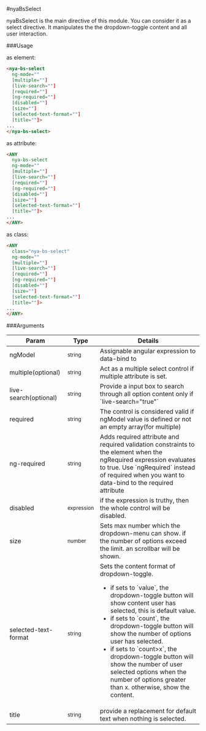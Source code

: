#nyaBsSelect

nyaBsSelect is the main directive of this module. You can consider it as a select directive. It manipulates the the dropdown-toggle content and all user interaction. 

###Usage

as element:
```html
<nya-bs-select
  ng-mode=""
  [multiple=""]
  [live-search=""]
  [required=""]
  [ng-required=""]
  [disabled=""]
  [size=""]
  [selected-text-format=""]
  [title=""]>
...
</nya-bs-select>
```

as attribute:
```html
<ANY
  nya-bs-select
  ng-mode=""
  [multiple=""]
  [live-search=""]
  [required=""]
  [ng-required=""]
  [disabled=""]
  [size=""]
  [selected-text-format=""]
  [title=""]>
...
</ANY>
```

as class:
```html
<ANY
  class="nya-bs-select"
  ng-mode=""
  [multiple=""]
  [live-search=""]
  [required=""]
  [ng-required=""]
  [disabled=""]
  [size=""]
  [selected-text-format=""]
  [title=""]>
...
</ANY>
```

###Arguments

<table class="table table-striped">
<thead>
  <tr>
    <th>Param</th>
    <th>Type</th>
    <th>Details</th>
  </tr>
</thead>
<tbody>
  <tr>
    <td>ngModel</td>
    <td><small class="label label-primary">string</small></td>
    <td>Assignable angular expression to data-bind to</td>
  </tr>
  <tr>
    <td>multiple(optional)</td>
    <td><small class="label label-primary">string</small></td>
    <td>Act as a multiple select control if multiple attribute is set.</td>
  </tr>
  <tr>
    <td>live-search(optional)</td>
    <td><small class="label label-primary">string</small></td>
    <td>Provide a input box to search through all option content only if `live-search="true"`</td>
  </tr>
  <tr>
    <td>required</td>
    <td><small class="label label-primary">string</small></td>
    <td>The control is considered valid if ngModel value is defined or not an empty array(for multiple)</td>
  </tr>
  <tr>
    <td>ng-required</td>
    <td><small class="label label-primary">string</small></td>
    <td>Adds required attribute and required validation constraints to the element when the ngRequired expression evaluates to true. Use `ngRequired` instead of required when you want to data-bind to the required attribute</td>
  </tr>
  <tr>
    <td>disabled</td>
    <td><small class="label label-info">expression</small></td>
    <td>if the expression is truthy, then the whole control will be disabled.</td>
  </tr>
  <tr>
    <td>size</td>
    <td><small class="label label-danger">number</small></td>
    <td>Sets max number which the dropdown-menu can show. if the number of options exceed the limit. an scrollbar will be shown.</td>
  </tr>
  <tr>
    <td>selected-text-format</td>
    <td><small class="label label-primary">string</small></td>
    <td>
      <span>Sets the content format of dropdown-toggle.</span>
      <ul>
        <li>
          if sets to `value`, the dropdown-toggle button will show content user has selected, this is default value.
        </li>
        <li>
          if sets to `count`, the dropdown-toggle button will show the number of options user has selected.
          </li>
        <li>
          if sets to `count>x`, the dropdown-toggle button will show the number of user selected options when the number of options greater than x. otherwise, show the content.
        </li>
      </ul>
    </td>
  </tr>
  <tr>
    <td>title</td>
    <td><small class="label label-primary">string</small></td>
    <td>provide a replacement for default text when nothing is selected.</td>
  </tr>
</tbody>
</table>
